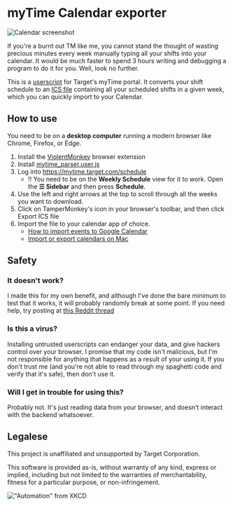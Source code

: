 # myTime Calendar exporter

![Calendar screenshot](https://user-images.githubusercontent.com/4561733/276445296-27d35c11-f49d-46df-8c05-7067836a6c38.png)

If you're a burnt out TM like me, you cannot stand the thought of wasting precious minutes every week manually typing all your shifts into your calendar. It would be much faster to spend 3 hours writing and debugging a program to do it for you. Well, look no further.

This is a [userscript](https://en.wikipedia.org/wiki/Userscript) for Target's myTime portal. It converts your shift schedule to an [ICS file](https://en.wikipedia.org/wiki/ICalendar) containing all your scheduled shifts in a given week, which you can quickly import to your Calendar.

## How to use

You need to be on a **desktop computer** running a modern browser like Chrome, Firefox, or Edge.

1. Install the [ViolentMonkey](https://violentmonkey.github.io/get-it/) browser extension
2. Install [mytime_parser.user.js](https://gist.github.com/morellam-dev/eafe2c23cea634f390c35aeacc92ada5/raw/mytime_parser.user.js)
3. Log into <https://mytime.target.com/schedule>
   * ‼️ You need to be on the **Weekly Schedule** view for it to work. Open the **☰ Sidebar** and then press **Schedule**.
4. Use the left and right arrows at the top to scroll through all the weeks you want to download.
5. Click on TamperMonkey's icon in your browser's toolbar, and then click Export ICS file
6. Import the file to your calendar app of choice.
   * [How to import events to Google Calendar](https://support.google.com/calendar/answer/37118?hl=en&co=GENIE.Platform%3DDesktop)
   * [Import or export calendars on Mac](https://support.apple.com/guide/calendar/import-or-export-calendars-icl1023/mac)

## Safety

### It doesn't work?

I made this for my own benefit, and although I've done the bare minimum to test that it works, it will probably randomly break at some point. If you need help, try posting at [this Reddit thread](https://www.reddit.com/r/Target/comments/17bmpwu/quickly_add_your_shifts_to_your_calendar/)

### Is this a virus?
  
Installing untrusted userscripts can endanger your data, and give hackers control over your browser. I promise that my code isn't malicious, but I'm not responsible for anything that happens as a result of your using it. If you don't trust me (and you're not able to read through my spaghetti code and verify that it's safe), then don't use it.

### Will I get in trouble for using this?

Probably not. It's just reading data from your browser, and doesn't interact with the backend whatsoever.

## Legalese

This project is unaffiliated and unsupported by Target Corporation.

This software is provided as-is, without warranty of any kind, express or implied, including but not limited to the warranties of merchantability, fitness for a particular purpose, or non-infringement.
  
!["Automation" from XKCD](https://imgs.xkcd.com/comics/automation.png)